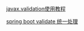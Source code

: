 
[javax.validation使用教程](https://juejin.im/post/5d3fbeb46fb9a06b317b3c48)

[spring boot validate 统一处理](https://lengrongfu.github.io/2018/12/27/spring-validate-common-handler/)